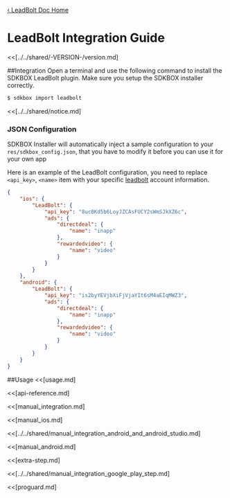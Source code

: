 [&#8249; LeadBolt Doc Home](./)

<h1>LeadBolt Integration Guide</h1>
<<[../../shared/-VERSION-/version.md]

##Integration
Open a terminal and use the following command to install the SDKBOX LeadBolt plugin. Make sure you setup the SDKBOX installer correctly.
```bash
$ sdkbox import leadbolt
```

<<[../../shared/notice.md]

<!--## Configuration
<<[../../shared/sdkbox_cloud.md]
<<[../../shared/remote_application_config.md]-->

### JSON Configuration
SDKBOX Installer will automatically inject a sample configuration to your `res/sdkbox_config.json`, that you have to modify it before you can use it for your own app

Here is an example of the LeadBolt configuration, you need to replace `<api_key>`, `<name>` item with your specific [leadbolt](http://leadbolt.com/) account information.
```json
{
	"ios": {
		"LeadBolt": {
			"api_key": "8uc8Kd5b6LoyJZCAsFUCY2sWmSJkXZ6c",
			"ads": {
				"directdeal": {
					"name": "inapp"
				},
				"rewardedvideo": {
					"name": "video"
				}
			}
		}
	},
	"android": {
		"LeadBolt": {
			"api_key": "is2byYEVjbXiFjVjaYIt6sM4aEIqMWZ3",
			"ads": {
				"directdeal": {
					"name": "inapp"
				},
				"rewardedvideo": {
					"name": "video"
				}
			}
		}
	}
}
```

<!--<<[sdkbox-config-encrypt.md]-->

##Usage
<<[usage.md]

<<[api-reference.md]

<<[manual_integration.md]

<<[manual_ios.md]

<<[../../shared/manual_integration_android_and_android_studio.md]

<<[manual_android.md]

<<[extra-step.md]

<<[../../shared/manual_integration_google_play_step.md]

<<[proguard.md]
